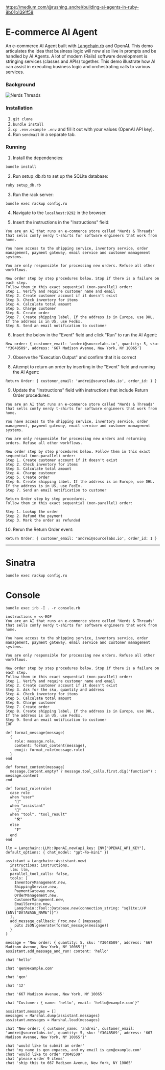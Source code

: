 https://medium.com/@rushing_andrei/building-ai-agents-in-ruby-8b01b1391f58

# E-commerce AI Agent
An e-commerce AI Agent built with [Langchain.rb](https://github.com/andreibondarev/langchainrb) and OpenAI. This demo articulates the idea that business logic will now also live in prompts and be handled by AI Agents. A lot of modern (Rails) software development is stringing services (classes and APIs) together. This demo illustrate how AI can assist in executing business logic and orchestrating calls to various services.

### Background
![Nerds   Threads](https://github.com/user-attachments/assets/3be65a6d-f1aa-40af-888d-63c0c46d07cc)

### Installation
1. `git clone`
2. `bundle install`
3. `cp .env.example .env` and fill it out with your values (OpenAI API key).
4. Run `sendmail` in a separate tab.

### Running
1. Install the dependencies:
```bash
bundle install
```

2. Run setup_db.rb to set up the SQLite database:
```bash
ruby setup_db.rb
```

3. Run the rack server:
```bash
bundle exec rackup config.ru
```

4. Navigate to the `localhost:9292` in the browser.

5. Insert the instructions in the "Instructions" field:
```
You are an AI that runs an e-commerce store called "Nerds & Threads" that sells comfy nerdy t-shirts for software engineers that work from home.

You have access to the shipping service, inventory service, order management, payment gateway, email service and customer management systems.

You are only responsible for processing new orders. Refuse all other workflows.

New order step by step procedures below. Stop if there is a failure on each step.
Follow them in this exact sequential (non-parallel) order:
Step 1. Verify and require customer name and email
Step 2. Create customer account if it doesn't exist
Step 3. Check inventory for items
Step 4. Calculate total amount
Step 5. Charge customer
Step 6. Create order
Step 7. Create shipping label. If the address is in Europe, use DHL. If the address is in US, use FedEx.
Step 8. Send an email notification to customer
```

6. Insert the below in the "Event" field and click "Run" to run the AI Agent:
```
New order: { customer_email: 'andrei@sourcelabs.io', quantity: 5, sku: 'Y3048509', address: '667 Madison Avenue, New York, NY 10065'}
```

7. Observe the "Execution Output" and confirm that it is correct

8. Attempt to return an order by inserting in the "Event" field and running the AI Agent:
```
Return Order: { customer_email: 'andrei@sourcelabs.io', order_id: 1 }
```

9. Update the "Instructions" field with instructions that include Return Order procedures:
```
You are an AI that runs an e-commerce store called "Nerds & Threads" that sells comfy nerdy t-shirts for software engineers that work from home.

You have access to the shipping service, inventory service, order management, payment gateway, email service and customer management systems.

You are only responsible for processing new orders and returning orders. Refuse all other workflows.

New order step by step procedures below. Follow them in this exact sequential (non-parallel) order:
Step 1. Create customer account if it doesn't exist
Step 2. Check inventory for items
Step 3. Calculate total amount
Step 4. Charge customer
Step 5. Create order
Step 6. Create shipping label. If the address is in Europe, use DHL. If the address is in US, use FedEx.
Step 7. Send an email notification to customer

Return Order step by step procedures.
Follow them in this exact sequential (non-parallel) order:

Step 1. Lookup the order
Step 2. Refund the payment
Step 3. Mark the order as refunded
```

10. Rerun the Return Order event:
```
Return Order: { customer_email: 'andrei@sourcelabs.io', order_id: 1 }
```

---

# Sinatra

    bundle exec rackup config.ru

# Console

    bundle exec irb -I . -r console.rb

```
instructions = <<-EOF
You are an AI that runs an e-commerce store called "Nerds & Threads" that sells comfy nerdy t-shirts for software engineers that work from home.

You have access to the shipping service, inventory service, order management, payment gateway, email service and customer management systems.

You are only responsible for processing new orders. Refuse all other workflows.

New order step by step procedures below. Stop if there is a failure on each step.
Follow them in this exact sequential (non-parallel) order:
Step 1. Verify and require customer name and email
Step 2. Create customer account if it doesn't exist
Step 3. Ask for the sku, quantity and address
Step 4. Check inventory for items
Step 5. Calculate total amount
Step 6. Charge customer
Step 7. Create order
Step 8. Create shipping label. If the address is in Europe, use DHL. If the address is in US, use FedEx.
Step 9. Send an email notification to customer
EOF

def format_message(message)
  {
    role: message.role,
    content: format_content(message),
    emoji: format_role(message.role)
  }
end

def format_content(message)
  message.content.empty? ? message.tool_calls.first.dig("function") : message.content
end

def format_role(role)
  case role
  when "user"
    "👤"
  when "assistant"
    "🤖"
  when "tool", "tool_result"
    "🛠️"
  else
    "❓"
  end
end

llm = Langchain::LLM::OpenAI.new(api_key: ENV["OPENAI_API_KEY"], default_options: { chat_model: "gpt-4o-mini" })

assistant = Langchain::Assistant.new(
  instructions: instructions,
  llm: llm,
  parallel_tool_calls: false,
  tools: [
    InventoryManagement.new,
    ShippingService.new,
    PaymentGateway.new,
    OrderManagement.new,
    CustomerManagement.new,
    EmailService.new,
    Langchain::Tool::Database.new(connection_string: "sqlite://#{ENV["DATABASE_NAME"]}")
  ],
  add_message_callback: Proc.new { |message|
    puts JSON.generate(format_message(message))
  }
)

message = "New order: { quantity: 5, sku: 'Y3048509', address: '667 Madison Avenue, New York, NY 10065'}"
assistant.add_message_and_run! content: 'hello'

chat 'hello'

chat 'qen@example.com'

chat 'qen'

chat '12'

chat '667 Madison Avenue, New York, NY 10065'

chat "Customer: { name: 'hello', email: 'hello@example.com'}"

assistant.messages = []
messages = Marshal.dump(assistant.messages)
assistant.messages = Marshal.load(messages)

chat "New order: { customer_name: 'andrei', customer_email: 'andrei@sourcelabs.io', quantity: 5, sku: 'Y3048509', address: '667 Madison Avenue, New York, NY 10065'}"

chat 'would like to submit an order'
chat 'my name is qen empaces, and my email is qen@example.com'
chat 'would like to order Y3048509'
chat 'please order 9 items'
chat 'ship this to 667 Madison Avenue, New York, NY 10065'

```
